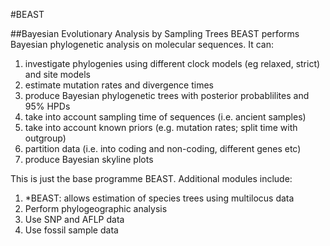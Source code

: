 #BEAST

##Bayesian Evolutionary Analysis by Sampling Trees
BEAST performs Bayesian phylogenetic analysis on molecular sequences. It can: 
1. investigate phylogenies using different clock models (eg relaxed, strict) and site models
2. estimate mutation rates and divergence times
3. produce Bayesian phylogenetic trees with posterior probablilites and 95% HPDs 
4. take into account sampling time of sequences (i.e. ancient samples)
5. take into account known priors (e.g. mutation rates; split time with outgroup)
6. partition data (i.e. into coding and non-coding, different genes etc)
7. produce Bayesian skyline plots

This is just the base programme BEAST. Additional modules include:
1. *BEAST: allows estimation of species trees using multilocus data
2. Perform phylogeographic analysis
3. Use SNP and AFLP data
4. Use fossil sample data
